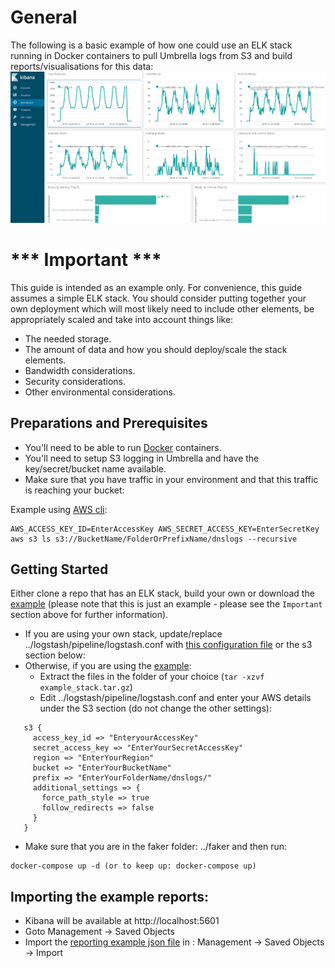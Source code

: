 # General

The following is a basic example of how one could use an ELK stack running in Docker containers to pull Umbrella logs from S3 and build reports/visualisations for this data:
![Example](https://github.com/CiscoDevNet/cloud-security/blob/master/Umbrella/Reporting/S3%20ELK%20Example/umbrellaELK.png)

# *** Important ***

This guide is intended as an example only. For convenience, this guide assumes a simple ELK stack. You should consider putting together your own deployment which will most likely need to include other elements, be appropriately scaled and take into account things like:
* The needed storage.
* The amount of data and how you should deploy/scale the stack elements.
* Bandwidth considerations.
* Security considerations.
* Other environmental considerations.

## Preparations and Prerequisites

* You'll need to be able to run [Docker](https://www.docker.com/) containers.
* You'll need to setup S3 logging in Umbrella and have the key/secret/bucket name available.
* Make sure that you have traffic in your environment and that this traffic is reaching your bucket:

Example using [AWS cli](https://docs.aws.amazon.com/cli/latest/reference/s3/index.html):
```
AWS_ACCESS_KEY_ID=EnterAccessKey AWS_SECRET_ACCESS_KEY=EnterSecretKey aws s3 ls s3://BucketName/FolderOrPrefixName/dnslogs --recursive
```

## Getting Started

Either clone a repo that has an ELK stack, build your own or download the [example](https://github.com/CiscoDevNet/cloud-security/blob/master/Umbrella/Reporting/S3%20ELK%20Example/example_stack.tar.gz) (please note that this is just an example - please see the `Important` section above for further information).

* If you are using your own stack, update/replace ../logstash/pipeline/logstash.conf with [this configuration file](https://github.com/CiscoDevNet/cloud-security/blob/master/Umbrella/Reporting/S3%20ELK%20Example/logstash.conf) or the s3 section below:
* Otherwise, if you are using the [example](https://github.com/CiscoDevNet/cloud-security/blob/master/Umbrella/Reporting/S3%20ELK%20Example/example_stack.tar.gz):
  * Extract the files in the folder of your choice (```tar -xzvf example_stack.tar.gz```)
  * Edit ../logstash/pipeline/logstash.conf and enter your AWS details under the S3 section (do not change the other settings):

```
   s3 {
     access_key_id => "EnteryourAccessKey"
     secret_access_key => "EnterYourSecretAccessKey"
     region => "EnterYourRegion"
     bucket => "EnterYourBucketName"
     prefix => "EnterYourFolderName/dnslogs/"
     additional_settings => {
       force_path_style => true
       follow_redirects => false
     }
   }
```
* Make sure that you are in the faker folder: ../faker and then run:
```
docker-compose up -d (or to keep up: docker-compose up)
```

## Importing the example reports:
* Kibana will be available at http://localhost:5601
* Goto Management -> Saved Objects
* Import the [reporting example json file](https://github.com/CiscoDevNet/cloud-security/blob/master/Umbrella/Reporting/S3%20ELK%20Example/VisConfig.json) in : Management -> Saved Objects -> Import
